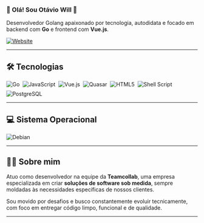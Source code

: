 ### 🚀 Olá! Sou Otávio Will 🤚  
Desenvolvedor Golang apaixonado por tecnologia, autodidata e focado em backend com **Go** e frontend com **Vue.js**.

[![Website](https://img.shields.io/badge/teamcollab.net-000000?style=for-the-badge&logo=About.me&logoColor=white)](https://teamcollab.net)

---

## 🛠️ Tecnologias
<div style="display: flex; flex-wrap: wrap; gap: 8px;">
  <img alt="Go" src="https://img.shields.io/badge/Go-00ADD8?style=for-the-badge&logo=go&logoColor=white">
  <img alt="JavaScript" src="https://img.shields.io/badge/JavaScript-F7DF1E?style=for-the-badge&logo=javascript&logoColor=black">
  <img alt="Vue.js" src="https://img.shields.io/badge/Vue.js-35495E?style=for-the-badge&logo=vue.js&logoColor=4FC08D">
  <img alt="Quasar" src="https://img.shields.io/badge/Quasar-027BE3?style=for-the-badge&logo=quasar&logoColor=white">
  <img alt="HTML5" src="https://img.shields.io/badge/HTML5-E34F26?style=for-the-badge&logo=html5&logoColor=white">
  <img alt="Shell Script" src="https://img.shields.io/badge/Shell_Script-121011?style=for-the-badge&logo=gnu-bash&logoColor=white">
  <img alt="PostgreSQL" src="https://img.shields.io/badge/PostgreSQL-336791?style=for-the-badge&logo=postgresql&logoColor=white">
</div>

---

## 💻 Sistema Operacional
<div>
  <img alt="Debian" src="https://img.shields.io/badge/Debian-A81D33?style=for-the-badge&logo=debian&logoColor=white">
</div>

---

## 👨‍💻 Sobre mim
Atuo como desenvolvedor na equipe da **Teamcollab**, uma empresa especializada em criar **soluções de software sob medida**, sempre moldadas às necessidades específicas de nossos clientes.

Sou movido por desafios e busco constantemente evoluir tecnicamente, com foco em entregar código limpo, funcional e de qualidade.

---
